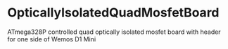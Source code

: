 # OpticallyIsolatedQuadMosfetBoard
ATmega328P controlled quad optically isolated mosfet board with header for one side of Wemos D1 Mini 
